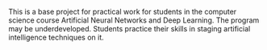 This is a base project for practical work for students in the computer science course Artificial Neural Networks and Deep Learning. The program may be underdeveloped. Students practice their skills in staging artificial intelligence techniques on it.
